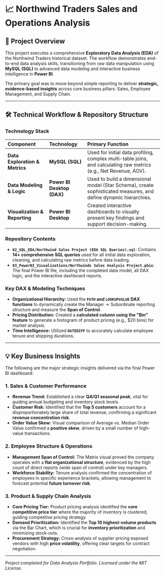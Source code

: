# 📈 Northwind Traders Sales and Operations Analysis

## 🎯 Project Overview

This project executes a comprehensive **Exploratory Data Analysis (EDA)** of the Northwind Traders historical dataset. The workflow demonstrates end-to-end data analysis skills, transitioning from raw data manipulation using **MySQL (SQL)** to advanced data modeling and interactive business intelligence in **Power BI**.

The primary goal was to move beyond simple reporting to deliver **strategic, evidence-based insights** across core business pillars: Sales, Employee Management, and Supply Chain.

---

## 🛠️ Technical Workflow & Repository Structure

### Technology Stack

| Component | Technology | Primary Function |
| :--- | :--- | :--- |
| **Data Exploration & Metrics** | **MySQL (SQL)** | Used for initial data profiling, complex multi-table joins, and calculating raw metrics (e.g., Net Revenue, AOV). |
| **Data Modeling & Logic** | **Power BI Desktop (DAX)** | Used to build a dimensional model (Star Schema), create sophisticated measures, and define dynamic hierarchies. |
| **Visualization & Reporting** | **Power BI Desktop** | Created interactive dashboards to visually present key findings and support decision-making. |

### Repository Contents

* **`02_SQL_EDA/Northwind Sales Project (EDA SQL Queries).sql`**: Contains **14+ comprehensive SQL queries** used for all initial data exploration, cleaning, and calculating raw metrics before data loading.
* **`03_PowerBI_Visualizations/Northwinds Sales Analysis Project.pbix`**: The final Power BI file, including the completed data model, all DAX logic, and the interactive dashboard reports.

### Key DAX & Modeling Techniques

* **Organizational Hierarchy:** Used the **`PATH` and `LOOKUPVALUE` DAX functions** to dynamically create the Manager $\rightarrow$ Subordinate reporting structure and measure the **Span of Control**.
* **Pricing Distribution:** Created a **calculated column using the "Bin" feature** to generate a histogram of product pricing (e.g., $20 bins) for market analysis.
* **Time Intelligence:** Utilized **`DATEDIFF`** to accurately calculate employee tenure and shipping durations.

---

## 💡 Key Business Insights

The following are the major strategic insights delivered via the final Power BI dashboard:

### 1. Sales & Customer Performance

* **Revenue Trend:** Established a clear **Q4/Q1 seasonal peak**, vital for guiding annual budgeting and inventory stock levels.
* **Customer Risk:** Identified that the **Top 5 customers** account for a disproportionately large share of total revenue, confirming a significant **revenue concentration risk**.
* **Order Value Skew:** Visual comparison of Average vs. Median Order Value confirmed a **positive skew**, driven by a small number of high-value transactions.

### 2. Employee Structure & Operations

* **Management Span of Control:** The Matrix visual proved the company operates with a **flat organizational structure**, evidenced by the high count of direct reports (wide span of control) under key managers.
* **Workforce Stability:** Tenure analysis confirmed the concentration of employees in specific experience brackets, allowing management to forecast potential **future turnover risk**.

### 3. Product & Supply Chain Analysis

* **Core Pricing Tier:** Product pricing analysis identified the **core competitive price tier** where the majority of inventory is clustered, guiding competitive pricing strategy.
* **Demand Prioritization:** Identified the **Top 10 highest-volume products** via the Bar Chart, which is crucial for **inventory prioritization** and minimizing stock-outs.
* **Procurement Strategy:** Cross-analysis of supplier pricing exposed vendors with high **price volatility**, offering clear targets for contract negotiation.

***
*Project completed for Data Analysis Portfolio. Licensed under the MIT License.*
